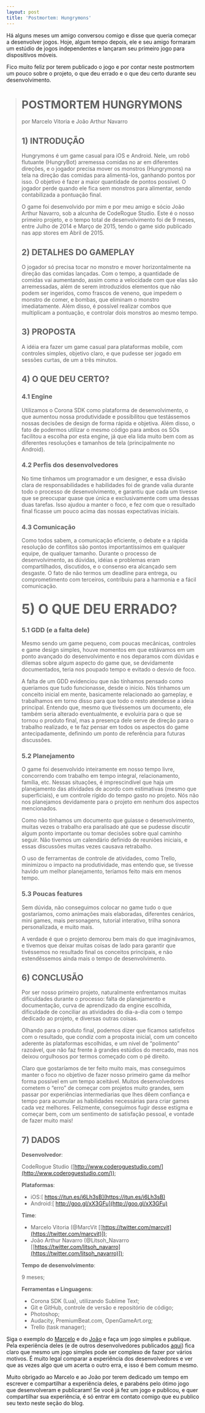 ```yaml
---
layout: post
title: 'Postmortem: Hungrymons'
---
```


Há alguns meses um amigo conversou comigo e disse que queria começar a desenvolver jogos. Hoje, algum tempo depois, ele e seu amigo formaram um estúdio de jogos independentes e lançaram seu primeiro jogo para dispositivos móveis.

Fico muito feliz por terem publicado o jogo e por contar neste postmortem um pouco sobre o projeto, o que deu errado e o que deu certo durante seu desenvolvimento.

> # POSTMORTEM HUNGRYMONS
>
> por Marcelo Vitoria e João Arthur Navarro
>
>
> ## 1) INTRODUÇÃO
>
> Hungrymons é um game casual para iOS e Android. Nele, um robô flutuante (HungryBot) arremessa comidas no ar em diferentes direções, e o jogador precisa mover os monstros (Hungrymons) na tela na direção das comidas para alimentá-los, ganhando pontos por isso. O objetivo é fazer a maior quantidade de pontos possível. O jogador perde quando ele fica sem monstros para alimentar, sendo contabilizada a pontuação final.
>
> O game foi desenvolvido por mim e por meu amigo e sócio João Arthur Navarro, sob a alcunha de CodeRogue Studio. Este é o nosso primeiro projeto, e o tempo total de desenvolvimento foi de 9 meses, entre Julho de 2014 e Março de 2015, tendo o game sido publicado nas app stores em Abril de 2015.
>
>
> ## 2) DETALHES DO GAMEPLAY
>
> O jogador só precisa tocar no monstro e mover horizontalmente na direção das comidas lançadas. Com o tempo, a quantidade de comidas vai aumentando, assim como a velocidade com que elas são arremessadas, além de serem introduzidos elementos que não podem ser ingeridos, como frascos de veneno, que impedem o monstro de comer, e bombas, que eliminam o monstro imediatamente. Além disso, é possível realizar combos que multiplicam a pontuação, e controlar dois monstros ao mesmo tempo.
>
>
> ## 3) PROPOSTA
>
> A idéia era fazer um game casual para plataformas mobile, com controles simples, objetivo claro, e que pudesse ser jogado em sessões curtas, de um a três minutos.
>
>
> ## 4) O QUE DEU CERTO?
>
> ### **4.1 Engine**
>
> Utilizamos o Corona SDK como plataforma de desenvolvimento, o que aumentou nossa produtividade e possibilitou que testássemos nossas decisões de design de forma rápida e objetiva. Além disso, o fato de podermos utilizar o mesmo código para ambos os SOs facilitou a escolha por esta engine, já que ela lida muito bem com as diferentes resoluções e tamanhos de tela (principalmente no Android).
>
> ### **4.2 Perfis dos desenvolvedores**
>
> No time tínhamos um programador e um designer, e essa divisão clara de responsabilidades e habilidades foi de grande valia durante todo o processo de desenvolvimento, e garantiu que cada um tivesse que se preocupar quase que única e exclusivamente com uma dessas duas tarefas. Isso ajudou a manter o foco, e fez com que o resultado final ficasse um pouco acima das nossas expectativas iniciais.
>
> ### **4.3 Comunicação**
>
> Como todos sabem, a comunicação eficiente, o debate e a rápida resolução de conflitos são pontos importantíssimos em qualquer equipe, de qualquer tamanho. Durante o processo de desenvolvimento, as dúvidas, idéias e problemas eram compartilhados, discutidos, e o consenso era alcançado sem desgaste. O fato de não termos um deadline para entrega, ou comprometimento com terceiros, contribuiu para a harmonia e a fácil comunicação.
>
>
> ## <span style="font-size: 35px; font-weight: bold; line-height: 1.2308;">5) O QUE DEU ERRADO?</span>
>
> ### **5.1 GDD (e a falta dele)**
>
> Mesmo sendo um game pequeno, com poucas mecânicas, controles e game design simples, houve momentos em que estávamos em um ponto avançado do desenvolvimento e nos deparamos com dúvidas e dilemas sobre algum aspecto do game que, se devidamente documentados, teria nos poupado tempo e evitado o desvio de foco.
>
> A falta de um GDD evidenciou que não tínhamos pensado como queríamos que tudo funcionasse, desde o inicio. Nós tínhamos um conceito inicial em mente, basicamente relacionado ao gameplay, e trabalhamos em torno disso para que todo o resto atendesse a ideia principal. Entendo que, mesmo que tivéssemos um documento, ele também seria alterado eventualmente, e evoluiria para o que se tornou o produto final, mas a presença dele serve de direção para o trabalho realizado, e te faz pensar em todos os aspectos do game antecipadamente, definindo um ponto de referência para futuras discussões.
>
> ### **5.2 Planejamento**
>
> O game foi desenvolvido inteiramente em nosso tempo livre, concorrendo com trabalho em tempo integral, relacionamento, família, etc. Nessas situações, é imprescindível que haja um planejamento das atividades de acordo com estimativas (mesmo que superficiais), e um controle rígido do tempo gasto no projeto. Nós não nos planejamos devidamente para o projeto em nenhum dos aspectos mencionados.
>
> Como não tínhamos um documento que guiasse o desenvolvimento, muitas vezes o trabalho era paralisado até que se pudesse discutir algum ponto importante ou tomar decisões sobre qual caminho seguir. Não tivemos um calendário definido de reuniões iniciais, e essas discussões muitas vezes causava retrabalho.
>
> O uso de ferramentas de controle de atividades, como Trello, minimizou o impacto na produtividade, mas entendo que, se tivesse havido um melhor planejamento, teríamos feito mais em menos tempo.
>
> ### **5.3 Poucas features**
>
> Sem dúvida, não conseguimos colocar no game tudo o que gostaríamos, como animações mais elaboradas, diferentes cenários, mini games, mais personagens, tutorial interativo, trilha sonora personalizada, e muito mais.
>
> A verdade é que o projeto demorou bem mais do que imaginávamos, e tivemos que deixar muitas coisas de lado para garantir que tivéssemos no resultado final os conceitos principais, e não estendêssemos ainda mais o tempo de desenvolvimento.
>
>
> ## 6) CONCLUSÃO
>
> Por ser nosso primeiro projeto, naturalmente enfrentamos muitas dificuldades durante o processo: falta de planejamento e documentação, curva de aprendizado da engine escolhida, dificuldade de conciliar as atividades do dia-a-dia com o tempo dedicado ao projeto, e diversas outras coisas.
>
> Olhando para o produto final, podemos dizer que ficamos satisfeitos com o resultado, que condiz com a proposta inicial, com um conceito aderente às plataformas escolhidas, e um nível de “polimento” razoável, que não faz frente à grandes estúdios do mercado, mas nos deixou orgulhosos por termos começado com o pé direito.
>
> Claro que gostaríamos de ter feito muito mais, mas conseguimos manter o foco no objetivo de fazer nosso primeiro game da melhor forma possível em um tempo aceitável. Muitos desenvolvedores cometem o “erro” de começar com projetos muito grandes, sem passar por experiências intermediarias que lhes dêem confiança e tempo para acumular as habilidades necessárias para criar games cada vez melhores. Felizmente, conseguimos fugir desse estigma e começar bem, com um sentimento de satisfação pessoal, e vontade de fazer muito mais!
>
>
> ## 7) DADOS
>
> **Desenvolvedor**:
>
> CodeRogue Studio ([http://www.coderoguestudio.com/](http://www.coderoguestudio.com/));
>
> **Plataformas**:
>
> - iOS:[ https://itun.es/i6Lh3sB](https://itun.es/i6Lh3sB)
> - Android:[ http://goo.gl/xX3GFu](http://goo.gl/xX3GFu)
>
> **Time**:
>
> - Marcelo Vitoria (@MarcVit [[https://twitter.com/marcvit](https://twitter.com/marcvit)]);
> - João Arthur Navarro (@Litsoh_Navarro [[https://twitter.com/litsoh_navarro](https://twitter.com/litsoh_navarro)]);
>
> **Tempo de desenvolvimento**:
>
> 9 meses;
>
> **Ferramentas e Linguagens**:
>
> - Corona SDK (Lua), utilizando Sublime Text;
> - Git e GitHub, controle de versão e repositório de código;
> - Photoshop;
> - Audacity, PremiumBeat.com, OpenGameArt.org;
> - Trello (task manager);

Siga o exemplo do [Marcelo](https://twitter.com/marcvit) e do [João](https://twitter.com/litsoh_navarro) e faça um jogo simples e publique. Pela experiência deles (e de outros desenvolvedores publicados [aqui](http://gamedeveloper.com.br/category/postmortem/)) fica claro que mesmo um jogo simples pode ser complexo de fazer por vários motivos. É muito legal comparar a experiência dos desenvolvedores e ver que as vezes algo que um acerta o outro erra, e isso é bem comum mesmo.

Muito obrigado ao Marcelo e ao João por terem dedicado um tempo em escrever e compartilhar a experiência deles, e parabéns pelo ótimo jogo que desenvolveram e publicaram! Se você já fez um jogo e publicou, e quer compartilhar sua experiência, é só entrar em contato comigo que eu publico seu texto neste seção do blog.
